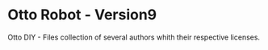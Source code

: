 # Otto Robot - Version9

Otto DIY - Files collection of several authors whith their respective licenses.
